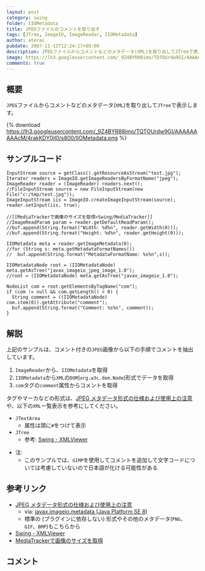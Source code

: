 ```yaml
---
layout: post
category: swing
folder: IIOMetadata
title: JPEGファイルのコメントを取り出す
tags: [JTree, ImageIO, ImageReader, IIOMetadata]
author: aterai
pubdate: 2007-11-12T12:24:17+09:00
description: JPEGファイルからコメントなどのメタデータ(XML)を取り出してJTreeで表示します。
image: https://lh3.googleusercontent.com/_9Z4BYR88imo/TQTOUrdw9GI/AAAAAAAAAcM/4rakKDY0jI0/s800/IIOMetadata.png
comments: true
---
```

## 概要
`JPEG`ファイルからコメントなどのメタデータ(`XML`)を取り出して`JTree`で表示します。

{% download https://lh3.googleusercontent.com/_9Z4BYR88imo/TQTOUrdw9GI/AAAAAAAAAcM/4rakKDY0jI0/s800/IIOMetadata.png %}

## サンプルコード
<pre class="prettyprint"><code>InputStream source = getClass().getResourceAsStream("test.jpg");
Iterator readers = ImageIO.getImageReadersByFormatName("jpeg");
ImageReader reader = (ImageReader) readers.next();
//FileInputStream source = new FileInputStream(new File("c:/tmp/test.jpg"));
ImageInputStream iis = ImageIO.createImageInputStream(source);
reader.setInput(iis, true);

//[[MediaTrackerで画像のサイズを取得&gt;Swing/MediaTracker]]
//ImageReadParam param = reader.getDefaultReadParam();
//buf.append(String.format("Width: %d%n", reader.getWidth(0)));
//buf.append(String.format("Height: %d%n", reader.getHeight(0)));

IIOMetadata meta = reader.getImageMetadata(0);
//for (String s: meta.getMetadataFormatNames())
//  buf.append(String.format("MetadataFormatName: %s%n",s));

IIOMetadataNode root = (IIOMetadataNode) meta.getAsTree("javax_imageio_jpeg_image_1.0");
//root = (IIOMetadataNode) meta.getAsTree("javax_imageio_1.0");

NodeList com = root.getElementsByTagName("com");
if (com != null &amp;&amp; com.getLength() &gt; 0) {
  String comment = ((IIOMetadataNode) com.item(0)).getAttribute("comment");
  buf.append(String.format("Comment: %s%n", comment));
}
</code></pre>

## 解説
上記のサンプルは、コメント付きの`JPEG`画像から以下の手順でコメントを抽出しています。

1. `ImageReader`から、`IIOMetadata`を取得
1. `IIOMetadata`から`XML`の`DOM`(`org.w3c.dom.Node`)形式でデータを取得
1. `com`タグの`comment`属性からコメントを取得

タグやマーカなどの形式は、[JPEG メタデータ形式の仕様および使用上の注意](http://docs.oracle.com/javase/jp/7/api/javax/imageio/metadata/doc-files/jpeg_metadata.html)や、以下の`XML`一覧表示を参考にしてください。

- `JTextArea`
    - 属性は頭に`#`をつけて表示
- `JTree`
    - 参考: [Swing - XMLViewer](https://community.oracle.com/thread/1373824)

<!-- dummy comment line for breaking list -->

- 注:
    - このサンプルでは、`GIMP`を使用してコメントを追加して文字コードについては考慮していないので日本語が化ける可能性がある

<!-- dummy comment line for breaking list -->

## 参考リンク
- [JPEG メタデータ形式の仕様および使用上の注意](https://docs.oracle.com/javase/jp/8/docs/api/javax/imageio/metadata/doc-files/jpeg_metadata.html)
    - via: [javax.imageio.metadata (Java Platform SE 8)](https://docs.oracle.com/javase/jp/8/docs/api/javax/imageio/metadata/package-summary.html)
    - 標準の (プラグインに依存しない) 形式やその他のメタデータ(`PNG`、`GIF`、`BMP`)もこちらから
- [Swing - XMLViewer](https://community.oracle.com/thread/1373824)
- [MediaTrackerで画像のサイズを取得](https://ateraimemo.com/Swing/MediaTracker.html)

<!-- dummy comment line for breaking list -->

## コメント
